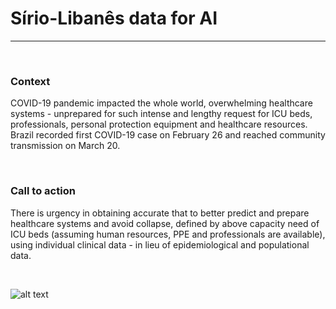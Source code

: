 # Sírio-Libanês data for AI
<hr>
<br>


### Context
COVID-19 pandemic impacted the whole world, overwhelming healthcare systems - unprepared for such intense and lengthy request for ICU beds, professionals, personal protection equipment and healthcare resources.
Brazil recorded first COVID-19 case on February 26 and reached community transmission on March 20.

<br>

### Call to action
There is urgency in obtaining accurate that to better predict and prepare healthcare systems and avoid collapse, defined by above capacity need of ICU beds (assuming human resources, PPE and professionals are available), using individual clinical data - in lieu of epidemiological and populational data.


<br>

![alt text](https://www.hospitalsiriolibanes.org.br/institucional/sociedade-beneficente-de-senhoras/PublishingImages/criacao-novo-logotipo-sirio-libanes.png)


